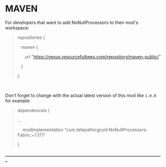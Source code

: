 # MAVEN

For developers that want to add NoNullProcessors to their mod's workspace:

<blockquote>
repositories {

&nbsp;&nbsp;&nbsp;maven {

&nbsp;&nbsp;&nbsp;&nbsp;&nbsp;&nbsp;url "https://nexus.resourcefulbees.com/repository/maven-public/"

&nbsp;&nbsp;&nbsp;}

}
</blockquote>

&nbsp;

Don't forget to change <modversion> with the actual latest version of this mod like `1.0.0` for example.

<blockquote>
dependencies {

...

&nbsp;&nbsp;&nbsp;&nbsp;modImplementation "com.telepathicgrunt:NoNullProcessors-Fabric:<modversion>+1.17.1"

}</blockquote>

**____________________________________________________________________________**
